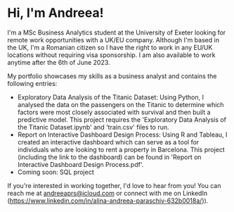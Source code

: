 # Hi, I'm Andreea!

I'm a MSc Business Analytics student at the University of Exeter looking for remote work opportunities with a UK/EU company. Although I'm based in the UK, I'm a Romanian citizen so I have the right to work in any EU/UK locations without requiring visa sponsorship. I am also available to work anytime after the 6th of June 2023.

My portfolio showcases my skills as a business analyst and contains the following entries:
- Exploratory Data Analysis of the Titanic Dataset: Using Python, I analysed the data on the passengers on the Titanic to determine which factors were most closely associated with survival and then built a predictive model. This project requires the 'Exploratory Data Analysis of the Titanic Dataset.ipynb' and 'train.csv' files to run.
- Report on Interactive Dashboard Design Process: Using R and Tableau, I created an interactive dashboard which can serve as a tool for individuals who are looking to rent a property in Barcelona. This project (including the link to the dashboard) can be found in 'Report on Interactive Dashboard Design Process.pdf'.
- Coming soon: SQL project

If you're interested in working together, I'd love to hear from you! You can reach me at andreeaprs@icloud.com or connect with me on LinkedIn (https://www.linkedin.com/in/alina-andreea-paraschiv-632b0018a/)).
